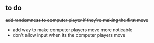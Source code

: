 ## to do
 <del>add randomness to computer player if they're making the first move</del>
 - add way to make computer players move more noticable
 - don't allow input when its the computer players move
